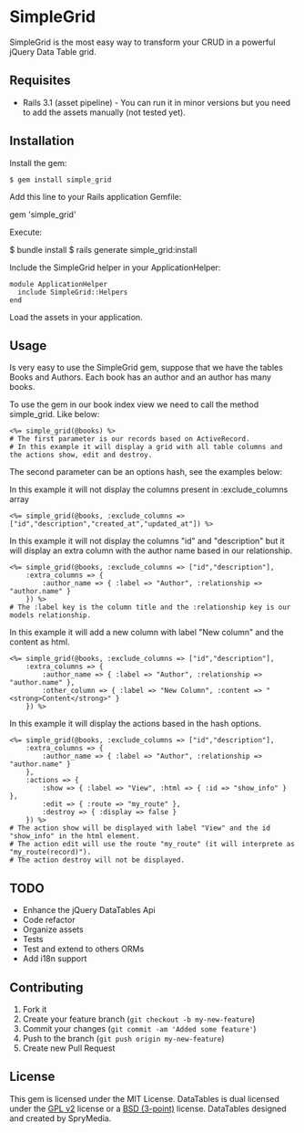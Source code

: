 # SimpleGrid

SimpleGrid is the most easy way to transform your CRUD in a powerful jQuery Data Table grid.

## Requisites

* Rails 3.1 (asset pipeline) - You can run it in minor versions but you need to add the assets manually (not tested yet).

## Installation

Install the gem:

	$ gem install simple_grid

Add this line to your Rails application Gemfile:

   gem 'simple_grid'

Execute:

  $ bundle install
	$ rails generate simple_grid:install

Include the SimpleGrid helper in your ApplicationHelper:

	module ApplicationHelper
	  include SimpleGrid::Helpers
	end
		
Load the assets in your application.

## Usage

Is very easy to use the SimpleGrid gem, suppose that we have the tables Books and Authors. Each book has an author and an author has many books.

To use the gem in our book index view we need to call the method simple_grid. Like below:
		
	<%= simple_grid(@books) %>
	# The first parameter is our records based on ActiveRecord.
	# In this example it will display a grid with all table columns and the actions show, edit and destroy.

The second parameter can be an options hash, see the examples below:

In this example it will not display the columns present in :exclude_columns array

	<%= simple_grid(@books, :exclude_columns => ["id","description","created_at","updated_at"]) %>

In this example it will not display the columns "id" and "description" but it will display an extra column with the author name based in our relationship.

	<%= simple_grid(@books, :exclude_columns => ["id","description"],
		:extra_columns => {
			:author_name => { :label => "Author", :relationship => "author.name" }
		}) %>
	# The :label key is the column title and the :relationship key is our models relationship.

In this example it will add a new column with label "New column" and the content as html.

	<%= simple_grid(@books, :exclude_columns => ["id","description"],
		:extra_columns => {
			:author_name => { :label => "Author", :relationship => "author.name" },
			:other_column => { :label => "New Column", :content => "<strong>Content</strong>" }
		}) %>

In this example it will display the actions based in the hash options.

	<%= simple_grid(@books, :exclude_columns => ["id","description"],
		:extra_columns => {
			:author_name => { :label => "Author", :relationship => "author.name" }
		},
		:actions => {
			:show => { :label => "View", :html => { :id => "show_info" } },
			:edit => { :route => "my_route" },
			:destroy => { :display => false }
		}) %>
	# The action show will be displayed with label "View" and the id "show_info" in the html element.
	# The action edit will use the route "my_route" (it will interprete as "my_route(record)").
	# The action destroy will not be displayed.

## TODO

* Enhance the jQuery DataTables Api
* Code refactor
* Organize assets
* Tests
* Test and extend to others ORMs
* Add i18n support

## Contributing

1. Fork it
2. Create your feature branch (`git checkout -b my-new-feature`)
3. Commit your changes (`git commit -am 'Added some feature'`)
4. Push to the branch (`git push origin my-new-feature`)
5. Create new Pull Request

## License

This gem is licensed under the MIT License.
DataTables is dual licensed under the [GPL v2](http://datatables.net/license_gpl2) license or a [BSD (3-point)](http://datatables.net/license_bsd) license.
DataTables designed and created by SpryMedia.